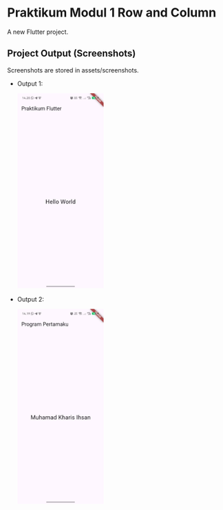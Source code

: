 # Praktikum Modul 1 Row and Column

A new Flutter project.


## Project Output (Screenshots)

Screenshots are stored in assets/screenshots.

- Output 1:  

  <img src="assets/screenshots/1.jpg" alt="Single thumbs up icon" width="200" height="auto" />

- Output 2:

  <img src="assets/screenshots/2.jpg" alt="Three thumbs icons in Row and Column layout" width="200" height="auto" />


